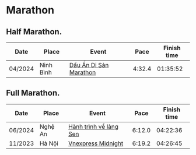# Marathon

## Half Marathon.

| Date     | Place     | Event                                                                                     | Pace   | Finish time |
| ---      | ---       | ---                                                                                       | ---    | ---         |
| 04/2024  | Ninh Bình | [Dấu Ấn Di Sản Marathon](https://truongpt.github.io/2024/05/03/may-tourist-marathon.html) | 4:32.4 | 01:35:52    |


## Full Marathon.

| Date     | Place     | Event                                                                                      | Pace   | Finish time |
| ---      | ---       | ---                                                                                        | ---    | ---         |
| 06/2024  | Nghệ An   | [Hành trình về làng Sen](https://truongpt.github.io/2024/06/12/cualo-marathon.html)        | 6:12.0 | 04:22:36    |
| 11/2023  | Hà Nội    | [Vnexpress Midnight](https://truongpt.github.io/2023/11/29/the-first-Marathon.html)        | 6:19.2 | 04:26:45    |
